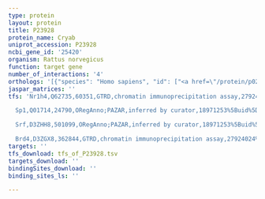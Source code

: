 ```yaml
---
type: protein
layout: protein
title: P23928
protein_name: Cryab
uniprot_accession: P23928
ncbi_gene_id: '25420'
organism: Rattus norvegicus
function: target gene
number_of_interactions: '4'
orthologs: '[{"species": "Homo sapiens", "id": ["<a href=\"/protein/p02511\">P02511</a>"]}, {"species": "Danio rerio", "id": ["<a href=\"/protein/q6dg35\">Q6DG35</a>"]}, {"species": "Mus musculus", "id": ["<a href=\"/protein/p23927\">P23927</a>"]}, {"species": "Caenorhabditis elegans", "id": ["<a href=\"/protein/q20363\">Q20363</a>"]}, {"species": "Drosophila melanogaster", "id": ["<a href=\"/protein/p82147\">P82147</a>"]}]'
jaspar_matrices: ''
tfs: 'Nr1h4,Q62735,60351,GTRD,chromatin immunoprecipitation assay,27924024%5Buid%5D,No

  Sp1,Q01714,24790,ORegAnno;PAZAR,inferred by curator,18971253%5Buid%5D+OR+26578589%5Buid%5D,No

  Srf,D3ZHH8,501099,ORegAnno;PAZAR,inferred by curator,18971253%5Buid%5D+OR+26578589%5Buid%5D,No

  Brd4,D3ZGX8,362844,GTRD,chromatin immunoprecipitation assay,27924024%5Buid%5D,No'
targets: ''
tfs_download: tfs_of_P23928.tsv
targets_download: ''
bindingSites_download: ''
binding_sites_ls: ''

---
```

